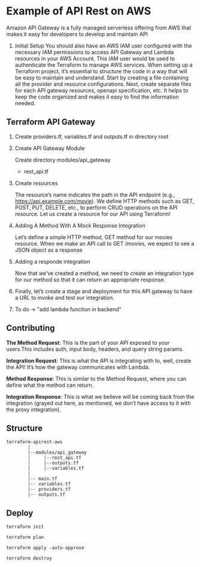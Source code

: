 # Example of API Rest on AWS 

Amazon API Gateway is a fully managed serverless offering from AWS that makes it easy for developers to develop and maintain API


1. Initial Setup
You should also have an AWS IAM user configured with the necessary  IAM permissions to access API Gateway and Lambda resources in your AWS Account. 
This IAM user would be used to authenticate the Terraform  to manage AWS services. When setting up a Terraform project, it’s essential to structure the code in a way that will be easy to maintain and understand. Start by creating a file containing all the provider and resource configurations. 
Next, create separate files for each API gateway resources, openapi specification, etc. It helps to keep the code organized and makes it easy to find the information needed.

## Terraform API Gateway 

1. Create providers.tf, variables.tf and outputs.tf in directory root

2. Create API Gateway Module

   Create directory modules/api_gateway
   
   - rest_api.tf

3. Create resources

   The resource’s name indicates the path in the API endpoint (e.g., https://api.example.com/movie). 
   We define HTTP methods such as GET, POST, PUT, DELETE, etc., to perform CRUD operations on the API resource. Let us create a resource for our API using Terraform!

4. Adding A Method With A Mock Response Integration 
  
    Let’s define a simple HTTP method, GET method for our movies resource. When we make an API call to GET /movies, we expect to see a JSON object as a response


5. Adding a responde integration 
   
    Now that we’ve created a method, we need to create an integration type for our method so that it can return an appropriate response.
    
6. Finally, let’s create a stage and deployment for this API gateway to have a URL to invoke and test our integration. 


7. To do -> "add lambda function in backend"


## Contributing

**The Method Request**: This is the part of your API exposed to your users.This includes auth, input body, headers, and query string params.

**Integration Request**: This is what the API is integrating with to, well, create the API! It’s how the gateway communicates with Lambda.

**Method Response**: This is similar to the Method Request, where you can  define what the method can return.

**Integration Response**: This is what we believe will be coming back from  the integration (grayed out here, as mentioned, we don’t have access to it 
with the proxy integration).
    

## Structure

```
terraform-apirest-aws
        |
        |--modules/api_gateway
        |     |--rest_api.tf
        |     |--outputs.tf
        |     |--variables.tf
        |
        |-- main.tf
        |-- variables.tf
        |-- providers.tf
        |-- outputs.tf

```
## Deploy 

```
terraform init 
```

```
terraform plan
```
```
terraform apply -auto-approve 
```
```
terraform destroy
```



